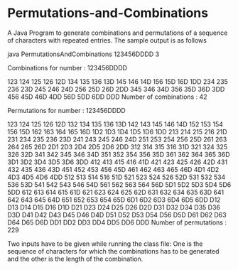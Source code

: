 # Permutations-and-Combinations

A Java Program to generate combinations and permutations of a sequence of characters with repeated entries. The sample output is as follows

java PermutationsAndCombinations 123456DDDD 3

Combinations for number : 123456DDDD

123
124
125
126
12D
134
135
136
13D
145
146
14D
156
15D
16D
1DD
234
235
236
23D
245
246
24D
256
25D
26D
2DD
345
346
34D
356
35D
36D
3DD
456
45D
46D
4DD
56D
5DD
6DD
DDD
Number of combinations : 42

Permutations for number : 123456DDDD

123
124
125
126
12D
132
134
135
136
13D
142
143
145
146
14D
152
153
154
156
15D
162
163
164
165
16D
1D2
1D3
1D4
1D5
1D6
1DD
213
214
215
216
21D
231
234
235
236
23D
241
243
245
246
24D
251
253
254
256
25D
261
263
264
265
26D
2D1
2D3
2D4
2D5
2D6
2DD
312
314
315
316
31D
321
324
325
326
32D
341
342
345
346
34D
351
352
354
356
35D
361
362
364
365
36D
3D1
3D2
3D4
3D5
3D6
3DD
412
413
415
416
41D
421
423
425
426
42D
431
432
435
436
43D
451
452
453
456
45D
461
462
463
465
46D
4D1
4D2
4D3
4D5
4D6
4DD
512
513
514
516
51D
521
523
524
526
52D
531
532
534
536
53D
541
542
543
546
54D
561
562
563
564
56D
5D1
5D2
5D3
5D4
5D6
5DD
612
613
614
615
61D
621
623
624
625
62D
631
632
634
635
63D
641
642
643
645
64D
651
652
653
654
65D
6D1
6D2
6D3
6D4
6D5
6DD
D12
D13
D14
D15
D16
D1D
D21
D23
D24
D25
D26
D2D
D31
D32
D34
D35
D36
D3D
D41
D42
D43
D45
D46
D4D
D51
D52
D53
D54
D56
D5D
D61
D62
D63
D64
D65
D6D
DD1
DD2
DD3
DD4
DD5
DD6
DDD
Number of permutations : 229

Two inputs have to be given while running the class file: One is the sequence of characters for which the combinations has to be generated and the other is the length of the combination.

